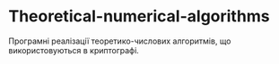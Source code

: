 # Theoretical-numerical-algorithms

Програмні реалізації теоретико-числових алгоритмів, що використовуються в криптографі.
